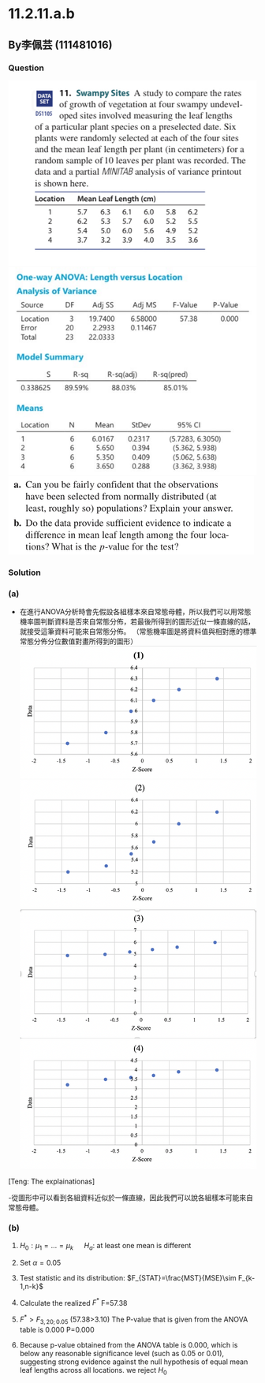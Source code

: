 # 11.2.11.a.b
## By李佩芸 (111481016) 

### Question
![image](https://github.com/HWTeng-Course/202402-Statistics/blob/main/Images/ED29269B-D192-4516-BCC8-6EBFF6146FC0.jpeg)
![image](https://github.com/HWTeng-Course/202402-Statistics/blob/main/Images/S__41779228.jpg)
![image](https://github.com/HWTeng-Course/202402-Statistics/blob/main/Images/0EFE3636-5608-4374-A97D-9740A8E364B0.jpeg)
### Solution

### (a) 
- 在進行ANOVA分析時會先假設各組樣本來自常態母體，所以我們可以用常態機率圖判斷資料是否來自常態分佈，若最後所得到的圖形近似一條直線的話，就接受這筆資料可能來自常態分佈。
（常態機率圖是將資料值與相對應的標準常態分佈分位數值對畫所得到的圖形）
![image](https://github.com/HWTeng-Course/202402-Statistics/blob/main/Images/6D4C2068-D937-4908-8CE8-63CC1C3BD2A7.png)
![image](https://github.com/HWTeng-Course/202402-Statistics/blob/main/Images/A2F95F06-9F97-44E8-BF1E-70BEB0BCD267.png)
![image](https://github.com/HWTeng-Course/202402-Statistics/blob/main/Images/43FF2030-33BE-45A8-82DA-09D1E92ECEDC.png)
![image](https://github.com/HWTeng-Course/202402-Statistics/blob/main/Images/5AD47088-36E5-4765-BE2E-870A0698B016.png)


[Teng: The explainationas]

-從圖形中可以看到各組資料近似於一條直線，因此我們可以說各組樣本可能來自常態母體。
### (b) 
1. $H_0:\mu_1=…=\mu_k$ &emsp; $H_a:$ at least one mean is different
2. Set  $\alpha=0.05$
3. Test statistic and its distribution: $F_{STAT}=\frac{MST}{MSE}\sim F_{k-1,n-k}$
4. Calculate the realized $F^*$ F=57.38

5. $F^{*} > F_{3,20;0.05}$ (57.38>3.10)
   The P-value that is given from the ANOVA table is 0.000 P=0.000
6. Because p-value obtained from the ANOVA table is 0.000, which is below any reasonable significance level (such as 0.05 or 0.01), suggesting strong evidence against the null hypothesis of equal mean leaf lengths across all locations. we reject $H_0$ 

